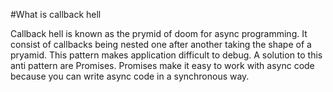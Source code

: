 #What is callback hell

Callback hell is known as the prymid of doom for async programming. It consist of callbacks being nested one after another taking the shape of a pryamid. This pattern makes application difficult to debug. A solution to this anti pattern are Promises. Promises make it easy to work with async code because you can write async code in a synchronous way.